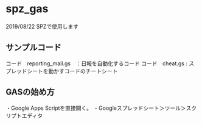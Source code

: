 # spz_gas
2019/08/22 SPZで使用します

## サンプルコード
コード　reporting_mail.gs　：日報を自動化するコード
コード　cheat.gs : スプレッドシートを動かすコードのチートシート

## GASの始め方
・Google Apps Scriptを直接開く。
・Googleスプレッドシート＞ツール＞スクリプトエディタ
